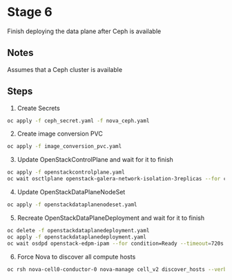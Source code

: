 # Stage 6

Finish deploying the data plane after Ceph is available

## Notes

Assumes that a Ceph cluster is available

## Steps

1. Create Secrets
```bash
oc apply -f ceph_secret.yaml -f nova_ceph.yaml
```
2. Create image conversion PVC
```bash
oc apply -f image_conversion_pvc.yaml
```
3. Update OpenStackControlPlane and wait for it to finish
```bash
oc apply -f openstackcontrolplane.yaml
oc wait osctlplane openstack-galera-network-isolation-3replicas --for condition=Ready --timeout=300s
```
4. Update OpenStackDataPlaneNodeSet
```bash
oc apply -f openstackdataplanenodeset.yaml
```
5. Recreate OpenStackDataPlaneDeployment and wait for it to finish
```bash
oc delete -f openstackdataplanedeployment.yaml
oc apply -f openstackdataplanedeployment.yaml
oc wait osdpd openstack-edpm-ipam --for condition=Ready --timeout=720s
```
6. Force Nova to discover all compute hosts
```bash
oc rsh nova-cell0-conductor-0 nova-manage cell_v2 discover_hosts --verbose
```
